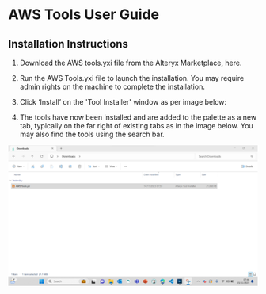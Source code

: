 # AWS Tools User Guide

## Installation Instructions

1. Download the AWS tools.yxi file from the Alteryx Marketplace, here.

2.  Run the AWS Tools.yxi file to launch the installation. You may
    require admin rights on the machine to complete the installation.

3.  Click ‘Install’ on the 'Tool Installer' window as per image below:

4.  The tools have now been installed and are added to the palette as a
    new tab, typically on the far right of existing tabs as in the image
    below. You may also find the tools using the search bar.

[![AWS Tools Installation Guide](https://github.com/Aimpoint-Digital/alteryx-marketplace/blob/a96277c2615c2f504bc8126fb4ee3e395609f8f2/aws-tools/supporting-files/AWS%20Tools%20Installation%20Guide.png)](https://aimpointdigital.sharefile.com/d-s2b239fc6a540481da0b6d133dab3535f "AWS Tools Installation Guide")

